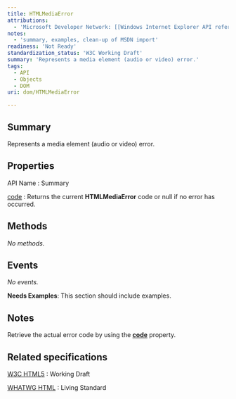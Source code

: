 ```yaml
---
title: HTMLMediaError
attributions:
  - 'Microsoft Developer Network: [[Windows Internet Explorer API reference](http://msdn.microsoft.com/en-us/library/ie/hh828809%28v=vs.85%29.aspx) Article]'
notes:
  - 'summary, examples, clean-up of MSDN import'
readiness: 'Not Ready'
standardization_status: 'W3C Working Draft'
summary: 'Represents a media element (audio or video) error.'
tags:
  - API
  - Objects
  - DOM
uri: dom/HTMLMediaError

---
```

## Summary

Represents a media element (audio or video) error.

## Properties

API Name
:   Summary

[code](/dom/HTMLMediaError/code)
:   Returns the current **HTMLMediaError** code or null if no error has occurred.

## Methods

*No methods.*

## Events

*No events.*

**Needs Examples**: This section should include examples.

## Notes

Retrieve the actual error code by using the [**code**](/dom/HTMLMediaError/code) property.

## Related specifications

[W3C HTML5](http://www.w3.org/TR/html5/)
:   Working Draft

[WHATWG HTML](http://www.whatwg.org/specs/web-apps/current-work/multipage)
:   Living Standard
